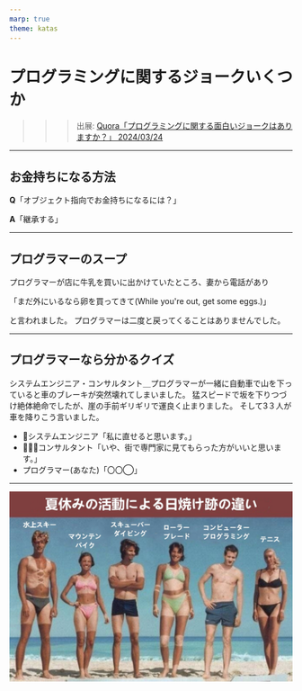 ```yaml
---
marp: true
theme: katas
---
```

<!-- 
size: 16:9
paginate: true
-->
<!-- header: 勉強会# ― エンジニアとしての解像度を高めるための勉強会-->

# プログラミングに関するジョークいくつか

>>> 出展: [Quora「プログラミングに関する面白いジョークはありますか？」 2024/03/24](https://qr.ae/psYGRe)

---

## お金持ちになる方法

**Q**「オブジェクト指向でお金持ちになるには？」

**A**「継承する」

---

## プログラマーのスープ

プログラマーが店に牛乳を買いに出かけていたところ、妻から電話があり

「まだ外にいるなら卵を買ってきて(While you're out, get some eggs.)」

と言われました。
プログラマーは二度と戻ってくることはありませんでした。

---

## プログラマーなら分かるクイズ

システムエンジニア・コンサルタント＿プログラマーが一緒に自動車で山を下っていると車のブレーキが突然壊れてしまいました。
猛スピードで坂を下りつづけ絶体絶命でしたが、崖の手前ギリギリで運良く止まりました。
そして3️３人が車を降りこう言いました。

* 👩システムエンジニア「私に直せると思います。」
* 🧔🏾‍♂️コンサルタント「いや、街で専門家に見てもらった方がいいと思います。」
* プログラマー(あなた)「〇〇◯」

<!-- A:山の上まで押し戻して、再現してみましょう。 -->

---

![bg contain](assets/13-summer_vacation.jpeg)
